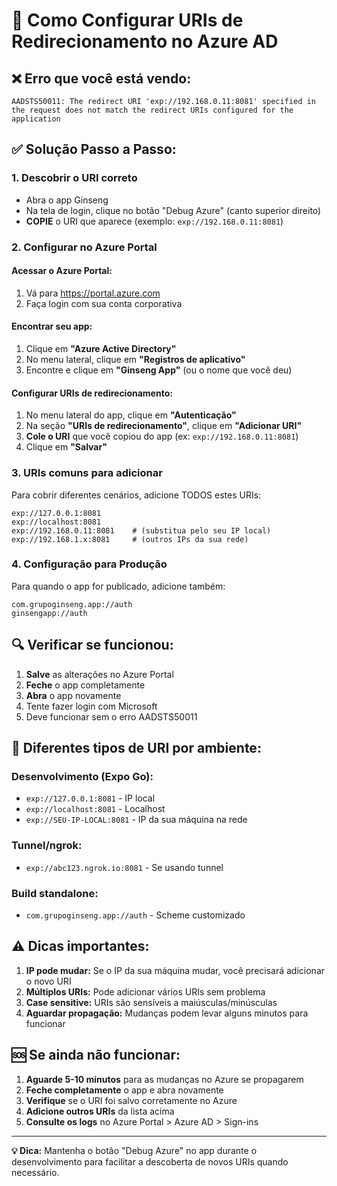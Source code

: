 # 🔧 Como Configurar URIs de Redirecionamento no Azure AD

## ❌ **Erro que você está vendo:**
```
AADSTS50011: The redirect URI 'exp://192.168.0.11:8081' specified in the request does not match the redirect URIs configured for the application
```

## ✅ **Solução Passo a Passo:**

### 1. **Descobrir o URI correto**
- Abra o app Ginseng
- Na tela de login, clique no botão "Debug Azure" (canto superior direito)
- **COPIE** o URI que aparece (exemplo: `exp://192.168.0.11:8081`)

### 2. **Configurar no Azure Portal**

#### **Acessar o Azure Portal:**
1. Vá para https://portal.azure.com
2. Faça login com sua conta corporativa

#### **Encontrar seu app:**
1. Clique em **"Azure Active Directory"**
2. No menu lateral, clique em **"Registros de aplicativo"**
3. Encontre e clique em **"Ginseng App"** (ou o nome que você deu)

#### **Configurar URIs de redirecionamento:**
1. No menu lateral do app, clique em **"Autenticação"**
2. Na seção **"URIs de redirecionamento"**, clique em **"Adicionar URI"**
3. **Cole o URI** que você copiou do app (ex: `exp://192.168.0.11:8081`)
4. Clique em **"Salvar"**

### 3. **URIs comuns para adicionar**

Para cobrir diferentes cenários, adicione TODOS estes URIs:

```
exp://127.0.0.1:8081
exp://localhost:8081
exp://192.168.0.11:8081    # (substitua pelo seu IP local)
exp://192.168.1.x:8081     # (outros IPs da sua rede)
```

### 4. **Configuração para Produção**

Para quando o app for publicado, adicione também:
```
com.grupoginseng.app://auth
ginsengapp://auth
```

## 🔍 **Verificar se funcionou:**

1. **Salve** as alterações no Azure Portal
2. **Feche** o app completamente
3. **Abra** o app novamente
4. Tente fazer login com Microsoft
5. Deve funcionar sem o erro AADSTS50011

## 📱 **Diferentes tipos de URI por ambiente:**

### **Desenvolvimento (Expo Go):**
- `exp://127.0.0.1:8081` - IP local
- `exp://localhost:8081` - Localhost
- `exp://SEU-IP-LOCAL:8081` - IP da sua máquina na rede

### **Tunnel/ngrok:**
- `exp://abc123.ngrok.io:8081` - Se usando tunnel

### **Build standalone:**
- `com.grupoginseng.app://auth` - Scheme customizado

## ⚠️ **Dicas importantes:**

1. **IP pode mudar:** Se o IP da sua máquina mudar, você precisará adicionar o novo URI
2. **Múltiplos URIs:** Pode adicionar vários URIs sem problema
3. **Case sensitive:** URIs são sensíveis a maiúsculas/minúsculas
4. **Aguardar propagação:** Mudanças podem levar alguns minutos para funcionar

## 🆘 **Se ainda não funcionar:**

1. **Aguarde 5-10 minutos** para as mudanças no Azure se propagarem
2. **Feche completamente** o app e abra novamente
3. **Verifique** se o URI foi salvo corretamente no Azure
4. **Adicione outros URIs** da lista acima
5. **Consulte os logs** no Azure Portal > Azure AD > Sign-ins

---

**💡 Dica:** Mantenha o botão "Debug Azure" no app durante o desenvolvimento para facilitar a descoberta de novos URIs quando necessário. 